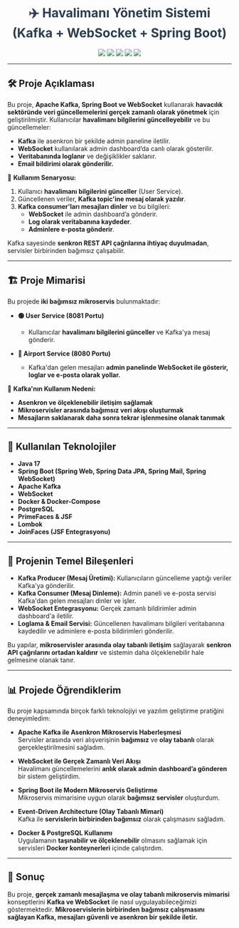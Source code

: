 <h1 align="center" style="color:#2c3e50;">✈️ Havalimanı Yönetim Sistemi (Kafka + WebSocket + Spring Boot)</h1>

<p align="center">
  <img src="https://img.shields.io/badge/Java-17-orange?style=for-the-badge" />
  <img src="https://img.shields.io/badge/Spring%20Boot-✓-green?style=for-the-badge" />
  <img src="https://img.shields.io/badge/Kafka-✓-red?style=for-the-badge" />
  <img src="https://img.shields.io/badge/WebSocket-✓-blue?style=for-the-badge" />
  <img src="https://img.shields.io/badge/Docker-✓-lightblue?style=for-the-badge" />
</p>

---

## 🛠 **Proje Açıklaması**
Bu proje, **Apache Kafka, Spring Boot ve WebSocket** kullanarak **havacılık sektöründe veri güncellemelerini gerçek zamanlı olarak yönetmek** için geliştirilmiştir. Kullanıcılar **havalimanı bilgilerini güncelleyebilir** ve bu güncellemeler:

- **Kafka** ile asenkron bir şekilde admin paneline iletilir.
- **WebSocket** kullanılarak admin dashboard’da canlı olarak gösterilir.
- **Veritabanında loglanır** ve değişiklikler saklanır.
- **Email bildirimi olarak gönderilir.**

📌 **Kullanım Senaryosu:**
1. Kullanıcı **havalimanı bilgilerini günceller** (User Service).  
2. Güncellenen veriler, **Kafka topic'ine mesaj olarak yazılır**.  
3. **Kafka consumer'ları mesajları dinler** ve bu bilgileri:  
   - **WebSocket** ile admin dashboard’a gönderir.  
   - **Log olarak veritabanına kaydeder**.  
   - **Adminlere e-posta gönderir**.  

Kafka sayesinde **senkron REST API çağrılarına ihtiyaç duyulmadan**, servisler birbirinden bağımsız çalışabilir.

---

## 🏗 **Proje Mimarisi**
Bu projede **iki bağımsız mikroservis** bulunmaktadır:

- **🟢 User Service (8081 Portu)**  
  - Kullanıcılar **havalimanı bilgilerini günceller** ve Kafka'ya mesaj gönderir.
  
- **🔵 Airport Service (8080 Portu)**  
  - Kafka'dan gelen mesajları **admin panelinde WebSocket ile gösterir, loglar ve e-posta olarak yollar.**

📌 **Kafka'nın Kullanım Nedeni:**
- **Asenkron ve ölçeklenebilir iletişim sağlamak**
- **Mikroservisler arasında bağımsız veri akışı oluşturmak**
- **Mesajların saklanarak daha sonra tekrar işlenmesine olanak tanımak**

---

## 🔧 **Kullanılan Teknolojiler**
- **Java 17**  
- **Spring Boot (Spring Web, Spring Data JPA, Spring Mail, Spring WebSocket)**  
- **Apache Kafka**  
- **WebSocket**  
- **Docker & Docker-Compose**  
- **PostgreSQL**  
- **PrimeFaces & JSF**  
- **Lombok**  
- **JoinFaces (JSF Entegrasyonu)**  

---

## 🚀 **Projenin Temel Bileşenleri**
- **Kafka Producer (Mesaj Üretimi):** Kullanıcıların güncelleme yaptığı veriler Kafka'ya gönderilir.  
- **Kafka Consumer (Mesaj Dinleme):** Admin paneli ve e-posta servisi Kafka'dan gelen mesajları dinler ve işler.  
- **WebSocket Entegrasyonu:** Gerçek zamanlı bildirimler admin dashboard'a iletilir.  
- **Loglama & Email Servisi:** Güncellenen havalimanı bilgileri veritabanına kaydedilir ve adminlere e-posta bildirimleri gönderilir.  

Bu yapılar, **mikroservisler arasında olay tabanlı iletişim** sağlayarak **senkron API çağrılarını ortadan kaldırır** ve sistemin daha ölçeklenebilir hale gelmesine olanak tanır.

---

## 📊 Projede Öğrendiklerim

Bu proje kapsamında birçok farklı teknolojiyi ve yazılım geliştirme pratiğini deneyimledim:

- **Apache Kafka ile Asenkron Mikroservis Haberleşmesi**  
  Servisler arasında veri alışverişinin **bağımsız** ve **olay tabanlı** olarak gerçekleştirilmesini sağladım.  

- **WebSocket ile Gerçek Zamanlı Veri Akışı**  
  Havalimanı güncellemelerini **anlık olarak admin dashboard’a gönderen** bir sistem geliştirdim.  

- **Spring Boot ile Modern Mikroservis Geliştirme**  
  Mikroservis mimarisine uygun olarak **bağımsız servisler** oluşturdum.  

- **Event-Driven Architecture (Olay Tabanlı Mimari)**  
  Kafka ile **servislerin birbirinden bağımsız** olarak çalışmasını sağladım.  

- **Docker & PostgreSQL Kullanımı**  
  Uygulamanın **taşınabilir ve ölçeklenebilir** olmasını sağlamak için servisleri **Docker konteynerleri** içinde çalıştırdım.  

---



## 🎯 Sonuç  

Bu proje, **gerçek zamanlı mesajlaşma ve olay tabanlı mikroservis mimarisi** konseptlerini **Kafka ve WebSocket** ile nasıl uygulayabileceğimizi göstermektedir. **Mikroservislerin birbirinden bağımsız çalışmasını sağlayan Kafka, mesajları güvenli ve asenkron bir şekilde iletir.**  
